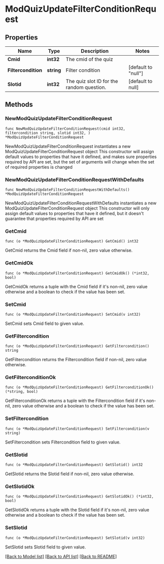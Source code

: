 # ModQuizUpdateFilterConditionRequest

## Properties

Name | Type | Description | Notes
------------ | ------------- | ------------- | -------------
**Cmid** | **int32** | The cmid of the quiz | 
**Filtercondition** | **string** | Filter condition | [default to "null"]
**Slotid** | **int32** | The quiz slot ID for the random question. | [default to null]

## Methods

### NewModQuizUpdateFilterConditionRequest

`func NewModQuizUpdateFilterConditionRequest(cmid int32, filtercondition string, slotid int32, ) *ModQuizUpdateFilterConditionRequest`

NewModQuizUpdateFilterConditionRequest instantiates a new ModQuizUpdateFilterConditionRequest object
This constructor will assign default values to properties that have it defined,
and makes sure properties required by API are set, but the set of arguments
will change when the set of required properties is changed

### NewModQuizUpdateFilterConditionRequestWithDefaults

`func NewModQuizUpdateFilterConditionRequestWithDefaults() *ModQuizUpdateFilterConditionRequest`

NewModQuizUpdateFilterConditionRequestWithDefaults instantiates a new ModQuizUpdateFilterConditionRequest object
This constructor will only assign default values to properties that have it defined,
but it doesn't guarantee that properties required by API are set

### GetCmid

`func (o *ModQuizUpdateFilterConditionRequest) GetCmid() int32`

GetCmid returns the Cmid field if non-nil, zero value otherwise.

### GetCmidOk

`func (o *ModQuizUpdateFilterConditionRequest) GetCmidOk() (*int32, bool)`

GetCmidOk returns a tuple with the Cmid field if it's non-nil, zero value otherwise
and a boolean to check if the value has been set.

### SetCmid

`func (o *ModQuizUpdateFilterConditionRequest) SetCmid(v int32)`

SetCmid sets Cmid field to given value.


### GetFiltercondition

`func (o *ModQuizUpdateFilterConditionRequest) GetFiltercondition() string`

GetFiltercondition returns the Filtercondition field if non-nil, zero value otherwise.

### GetFilterconditionOk

`func (o *ModQuizUpdateFilterConditionRequest) GetFilterconditionOk() (*string, bool)`

GetFilterconditionOk returns a tuple with the Filtercondition field if it's non-nil, zero value otherwise
and a boolean to check if the value has been set.

### SetFiltercondition

`func (o *ModQuizUpdateFilterConditionRequest) SetFiltercondition(v string)`

SetFiltercondition sets Filtercondition field to given value.


### GetSlotid

`func (o *ModQuizUpdateFilterConditionRequest) GetSlotid() int32`

GetSlotid returns the Slotid field if non-nil, zero value otherwise.

### GetSlotidOk

`func (o *ModQuizUpdateFilterConditionRequest) GetSlotidOk() (*int32, bool)`

GetSlotidOk returns a tuple with the Slotid field if it's non-nil, zero value otherwise
and a boolean to check if the value has been set.

### SetSlotid

`func (o *ModQuizUpdateFilterConditionRequest) SetSlotid(v int32)`

SetSlotid sets Slotid field to given value.



[[Back to Model list]](../README.md#documentation-for-models) [[Back to API list]](../README.md#documentation-for-api-endpoints) [[Back to README]](../README.md)


